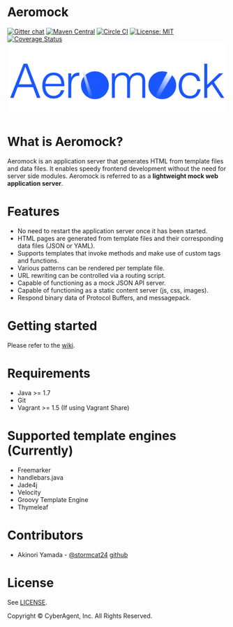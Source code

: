 Aeromock
===

[![Gitter chat](https://badges.gitter.im/CyberAgent/aeromock.png)](https://gitter.im/CyberAgent/aeromock)
[![Maven Central](https://maven-badges.herokuapp.com/maven-central/jp.co.cyberagent.aeromock/aeromock-server_2.11/badge.svg)](https://maven-badges.herokuapp.com/maven-central/jp.co.cyberagent.aeromock/aeromock-server_2.11)
[![Circle CI](https://circleci.com/gh/CyberAgent/aeromock.png?style=shield&circle-token=3d2a76e5fdfb5c6c6da90f1eb7038ebd8df0e85a)](https://circleci.com/gh/CyberAgent/aeromock)
[![License: MIT](http://img.shields.io/badge/license-MIT-orange.svg)](LICENSE)
[![Coverage Status](https://img.shields.io/coveralls/CyberAgent/aeromock.svg)](https://coveralls.io/r/CyberAgent/aeromock?branch=master)
![logo](https://github.com/CyberAgent/aeromock/raw/master/aeromock-view/img/aeromock.png)

What is Aeromock?
===
Aeromock is an application server that generates HTML from template files and data files. It enables speedy frontend development without the need for server side modules. Aeromock is referred to as a **lightweight mock web application server**.

Features
===
* No need to restart the application server once it has been started.
* HTML pages are generated from template files and their corresponding data files (JSON or YAML).
* Supports templates that invoke methods and make use of custom tags and functions.
* Various patterns can be rendered per template file.
* URL rewriting can be controlled via a routing script.
* Capable of functioning as a mock JSON API server.
* Capable of functioning as a static content server (js, css, images).
* Respond binary data of Protocol Buffers, and messagepack.

Getting started
===
Please refer to the [wiki](https://github.com/CyberAgent/aeromock/wiki).

Requirements
===
* Java >= 1.7
* Git
* Vagrant >= 1.5 (If using Vagrant Share)


Supported template engines (Currently)
===

* Freemarker
* handlebars.java
* Jade4j
* Velocity
* Groovy Template Engine
* Thymeleaf

Contributors
===
* Akinori Yamada - [@stormcat24](https://twitter.com/stormcat24) [github](https://github.com/stormcat24)

License
===
See [LICENSE](LICENSE).

Copyright © CyberAgent, Inc. All Rights Reserved.
